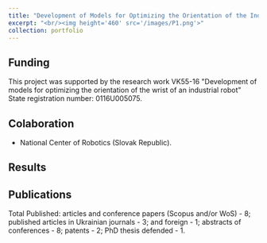 ```yaml
---
title: "Development of Models for Optimizing the Orientation of the Industrial Robot Brush"
excerpt: "<br/><img height='460' src='/images/P1.png'>"
collection: portfolio
---
```

## Funding
This project was supported by the research work VK55-16 "Development of models for optimizing the orientation of the wrist of an industrial robot" State registration number: 0116U005075.

## Colaboration
* National Center of Robotics (Slovak Republic).

## Results

## Publications
Total Published: articles and conference papers (Scopus and/or WoS) - 8; published articles in Ukrainian journals - 3; and foreign - 1; abstracts of conferences - 8; patents - 2; PhD thesis defended - 1.